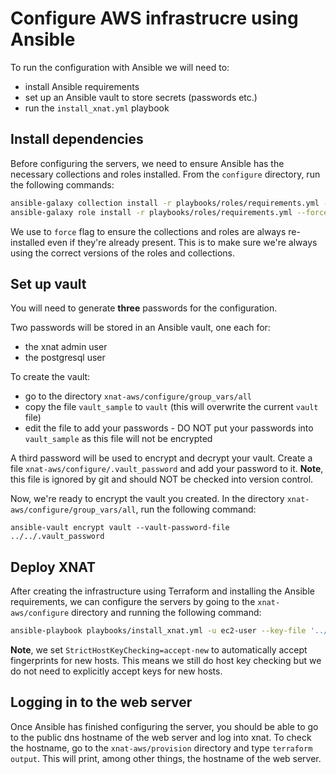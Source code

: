# Configure AWS infrastrucre using Ansible

To run the configuration with Ansible we will need to:

- install Ansible requirements
- set up an Ansible vault to store secrets (passwords etc.)
- run the `install_xnat.yml` playbook

## Install dependencies

Before configuring the servers, we need to ensure Ansible has the necessary collections and roles installed. From the `configure` directory, run the following commands:

```bash
ansible-galaxy collection install -r playbooks/roles/requirements.yml --force
ansible-galaxy role install -r playbooks/roles/requirements.yml --force
```

We use to `force` flag to ensure the collections and roles are always re-installed even if they're already present. This is to make sure we're always using the correct versions of the roles and collections.

## Set up vault

You will need to generate **three** passwords for the configuration.

Two passwords will be stored in an Ansible vault, one each for:

- the xnat admin user
- the postgresql user

To create the vault:

- go to the directory `xnat-aws/configure/group_vars/all`
- copy the file `vault_sample` to `vault` (this will overwrite the current `vault` file)
- edit the file to add your passwords - DO NOT put your passwords into `vault_sample` as this file will not be encrypted

A third password will be used to encrypt and decrypt your vault. Create a file `xnat-aws/configure/.vault_password` and add your password to it. **Note**, this file is ignored by git and should NOT be checked into version control.

Now, we're ready to encrypt the vault you created. In the directory `xnat-aws/configure/group_vars/all`, run the following command:

```
ansible-vault encrypt vault --vault-password-file ../../.vault_password
```

## Deploy XNAT

After creating the infrastructure using Terraform and installing the Ansible requirements, we can configure the servers by going to the `xnat-aws/configure` directory and running the following command:

```bash
ansible-playbook playbooks/install_xnat.yml -u ec2-user --key-file '../ssh/aws_rsa.pem' -i hosts.yml --ssh-common-args='-o StrictHostKeyChecking=accept-new'
```

**Note**, we set `StrictHostKeyChecking=accept-new` to automatically accept fingerprints for new hosts. This means we still do host key checking but we do not need to explicitly accept keys for new hosts.

## Logging in to the web server

Once Ansible has finished configuring the server, you should be able to go to the public dns hostname of the web server and log into xnat. To check the hostname, go to the `xnat-aws/provision` directory and type `terraform output`. This will print, among other things, the hostname of the web server.

